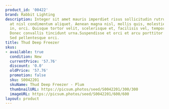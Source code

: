 ```yaml
---
product_id: '00422'
brand: Rabbit Lighting
description: Integer sit amet mauris imperdiet risus sollicitudin rutrum. In at nulla
  at nisl condimentum aliquet. Aenean magna nisl, mollis quis, molestie eu, feugiat
  in, orci. Quisque tortor velit, scelerisque et, facilisis vel, tempor sed, urna.
  Donec convallis tincidunt urna.Suspendisse et orci et arcu porttitor pellentesque.
  Sed pellentesque orci.
title: Thud Deep Freezer
skus:
- available: true
  condition: New
  currentPrice: '57.76'
  discount: '0.0'
  oldPrice: '57.76'
  promotion: false
  sku: S0042201
  skuName: Thud Deep Freezer - Plum
  thumbnailURL: https://picsum.photos/seed/S0042201/300/300
  imageURL: https://picsum.photos/seed/S0042201/600/600
layout: product
---
```

